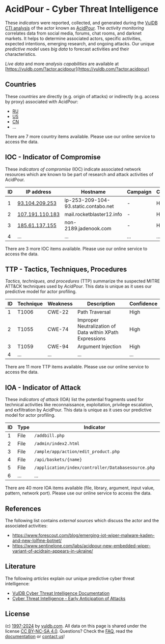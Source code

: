 # AcidPour - Cyber Threat Intelligence

These _indicators_ were reported, collected, and generated during the [VulDB CTI analysis](https://vuldb.com/?kb.cti) of the actor known as [AcidPour](https://vuldb.com/?actor.acidpour). The _activity monitoring_ correlates data from social media, forums, chat rooms, and darknet markets. It helps to determine associated actors, specific activities, expected intentions, emerging research, and ongoing attacks. Our unique _predictive model_ uses _big data_ to forecast activities and their characteristics.

_Live data_ and more _analysis capabilities_ are available at [https://vuldb.com/?actor.acidpour](https://vuldb.com/?actor.acidpour)

## Countries

These _countries_ are directly (e.g. origin of attacks) or indirectly (e.g. access by proxy) associated with AcidPour:

* [RU](https://vuldb.com/?country.ru)
* [US](https://vuldb.com/?country.us)
* [CN](https://vuldb.com/?country.cn)
* ...

There are 7 more country items available. Please use our online service to access the data.

## IOC - Indicator of Compromise

These _indicators of compromise_ (IOC) indicate associated network resources which are known to be part of research and attack activities of AcidPour.

ID | IP address | Hostname | Campaign | Confidence
-- | ---------- | -------- | -------- | ----------
1 | [93.104.209.253](https://vuldb.com/?ip.93.104.209.253) | ip-253-209-104-93.static.contabo.net | - | High
2 | [107.191.110.183](https://vuldb.com/?ip.107.191.110.183) | mail.rocketblaster12.info | - | High
3 | [185.61.137.155](https://vuldb.com/?ip.185.61.137.155) | non-2189.jadenook.com | - | High
4 | ... | ... | ... | ...

There are 3 more IOC items available. Please use our online service to access the data.

## TTP - Tactics, Techniques, Procedures

_Tactics, techniques, and procedures_ (TTP) summarize the suspected MITRE ATT&CK techniques used by _AcidPour_. This data is unique as it uses our predictive model for actor profiling.

ID | Technique | Weakness | Description | Confidence
-- | --------- | -------- | ----------- | ----------
1 | T1006 | CWE-22 | Path Traversal | High
2 | T1055 | CWE-74 | Improper Neutralization of Data within XPath Expressions | High
3 | T1059 | CWE-94 | Argument Injection | High
4 | ... | ... | ... | ...

There are 11 more TTP items available. Please use our online service to access the data.

## IOA - Indicator of Attack

These _indicators of attack_ (IOA) list the potential fragments used for technical activities like reconnaissance, exploitation, privilege escalation, and exfiltration by AcidPour. This data is unique as it uses our predictive model for actor profiling.

ID | Type | Indicator | Confidence
-- | ---- | --------- | ----------
1 | File | `/addbill.php` | Medium
2 | File | `/admin/index2.html` | High
3 | File | `/ample/app/action/edit_product.php` | High
4 | File | `/api/baskets/{name}` | High
5 | File | `/application/index/controller/Databasesource.php` | High
6 | ... | ... | ...

There are 40 more IOA items available (file, library, argument, input value, pattern, network port). Please use our online service to access the data.

## References

The following list contains _external sources_ which discuss the actor and the associated activities:

* https://www.forescout.com/blog/emerging-iot-wiper-malware-kaden-and-new-lolfme-botnet/
* https://www.sentinelone.com/labs/acidpour-new-embedded-wiper-variant-of-acidrain-appears-in-ukraine/

## Literature

The following _articles_ explain our unique predictive cyber threat intelligence:

* [VulDB Cyber Threat Intelligence Documentation](https://vuldb.com/?kb.cti)
* [Cyber Threat Intelligence - Early Anticipation of Attacks](https://www.scip.ch/en/?labs.20201022)

## License

(c) [1997-2024](https://vuldb.com/?kb.changelog) by [vuldb.com](https://vuldb.com/?kb.about). All data on this page is shared under the license [CC BY-NC-SA 4.0](https://creativecommons.org/licenses/by-nc-sa/4.0/). Questions? Check the [FAQ](https://vuldb.com/?kb.faq), read the [documentation](https://vuldb.com/?kb) or [contact us](https://vuldb.com/?contact)!
